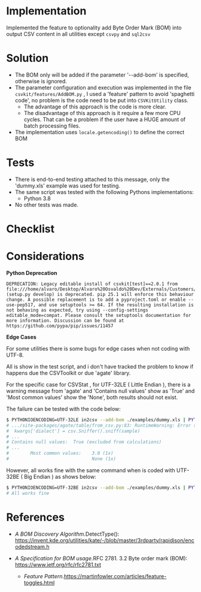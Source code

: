 # Implementation

Implemented the feature to optionality add Byte Order Mark (BOM) into output CSV content in all utilities except `csvpy` and `sql2csv`

# Solution

- The BOM only will be added if the parameter '--add-bom' is specified, otherwise is ignored.
- The parameter configuration and execution was implemented in the file `csvkit/features/AddBOM.py` , I used a 'feature' pattern to avoid 'spaghetti code', no problem is the code need to be put into `CSVKitUtility` class. 
  - The advantage of this approach is the code is more clear.
  - The disadvantage of this approach is it require a few more CPU cycles. That can be a problem if the user have a HUGE amount of batch processing files.  
 - The implementation uses `locale.getencoding()` to define the correct BOM 

# Tests

- There is end-to-end testing attached to this message, only the 'dummy.xls' example was used for testing.
- The same script was tested with the following Pythons implementations: 
  - Python 3.8
- No other tests was made.

# Checklist



# Considerations

**Python Deprecation**

```
DEPRECATION: Legacy editable install of csvkit[test]==2.0.1 from file:///home/alvaro/Desktop/Alvaro%20Osvaldo%20Dev/Externals/Customers/CSVKit/Programs/CSVKit%20Implementation/development (setup.py develop) is deprecated. pip 25.1 will enforce this behaviour change. A possible replacement is to add a pyproject.toml or enable --use-pep517, and use setuptools >= 64. If the resulting installation is not behaving as expected, try using --config-settings editable_mode=compat. Please consult the setuptools documentation for more information. Discussion can be found at https://github.com/pypa/pip/issues/11457
```


**Edge Cases**


For some utilities there is some bugs for edge cases when not coding with UTF-8. 

All is show in the test script, and i don't have tracked the problem to know if happens
due the CSVToolkit or due 'agate' library.

For the specific case for CSVStat , for UTF-32LE ( Little Endian ), there is a warning message from 'agate' 
and 'Contains null values' show as 'True' and 'Most common values' show the 'None', both results should not exist. 

The failure can be tested with the code below:

```bash
$ PYTHONIOENCODING=UTF-32LE in2csv --add-bom ./examples/dummy.xls | PYTHONIOENCODING=UTF-32LE csvstat -d , --add-bom -
# .../site-packages/agate/table/from_csv.py:83: RuntimeWarning: Error sniffing CSV dialect: Could not determine delimiter
#  kwargs['dialect'] = csv.Sniffer().sniff(sample)
# ...
# Contains null values:  True (excluded from calculations)
# ...
#        Most common values:    3.0 (1x)
#                               None (1x)


```
However, all works fine with the same command when is coded with UTF-32BE ( Big Endian ) as shows below: 

```bash
$ PYTHONIOENCODING=UTF-32BE in2csv --add-bom ./examples/dummy.xls | PYTHONIOENCODING=UTF-32BE csvstat -d , --add-bom -
# All works fine
```

# References

- _A BOM Discovery Algorithm_.DetectType(): https://invent.kde.org/utilities/kate/-/blob/master/3rdparty/rapidjson/encodedstream.h

- _A Specification for BOM usage_.RFC 2781. 3.2 Byte order mark (BOM): https://www.ietf.org/rfc/rfc2781.txt

  - _Feature Pattern_.https://martinfowler.com/articles/feature-toggles.html


